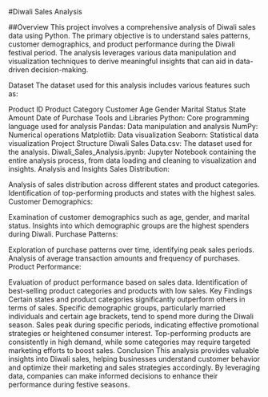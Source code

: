 #Diwali Sales Analysis

##Overview
This project involves a comprehensive analysis of Diwali sales data using Python. The primary objective is to understand sales patterns, customer demographics, and product performance during the Diwali festival period. The analysis leverages various data manipulation and visualization techniques to derive meaningful insights that can aid in data-driven decision-making.

Dataset
The dataset used for this analysis includes various features such as:

Product ID
Product Category
Customer Age
Gender
Marital Status
State
Amount
Date of Purchase
Tools and Libraries
Python: Core programming language used for analysis
Pandas: Data manipulation and analysis
NumPy: Numerical operations
Matplotlib: Data visualization
Seaborn: Statistical data visualization
Project Structure
Diwali Sales Data.csv: The dataset used for the analysis.
Diwali_Sales_Analysis.ipynb: Jupyter Notebook containing the entire analysis process, from data loading and cleaning to visualization and insights.
Analysis and Insights
Sales Distribution:

Analysis of sales distribution across different states and product categories.
Identification of top-performing products and states with the highest sales.
Customer Demographics:

Examination of customer demographics such as age, gender, and marital status.
Insights into which demographic groups are the highest spenders during Diwali.
Purchase Patterns:

Exploration of purchase patterns over time, identifying peak sales periods.
Analysis of average transaction amounts and frequency of purchases.
Product Performance:

Evaluation of product performance based on sales data.
Identification of best-selling product categories and products with low sales.
Key Findings
Certain states and product categories significantly outperform others in terms of sales.
Specific demographic groups, particularly married individuals and certain age brackets, tend to spend more during the Diwali season.
Sales peak during specific periods, indicating effective promotional strategies or heightened consumer interest.
Top-performing products are consistently in high demand, while some categories may require targeted marketing efforts to boost sales.
Conclusion
This analysis provides valuable insights into Diwali sales, helping businesses understand customer behavior and optimize their marketing and sales strategies accordingly. By leveraging data, companies can make informed decisions to enhance their performance during festive seasons.
